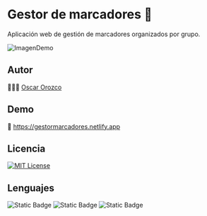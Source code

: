# Gestor de marcadores 🔖
Aplicación web de gestión de marcadores organizados por grupo.

![ImagenDemo](https://gestormarcadores.netlify.app/img/captura%20de%20pantalla%202025-03-12%20132254.png)


## Autor
🙋🏻‍♂️ [Oscar Orozco](https://github.com/oscaarorozco)


## Demo

🔗 https://gestormarcadores.netlify.app
## Licencia
[![MIT License](https://img.shields.io/badge/License-MIT-green.svg)](https://choosealicense.com/licenses/mit/)



## Lenguajes

![Static Badge](https://img.shields.io/badge/Javascript-yellow?style=flat)
![Static Badge](https://img.shields.io/badge/HTML-orange?style=flat)
![Static Badge](https://img.shields.io/badge/Javascript-blue?style=flat)

